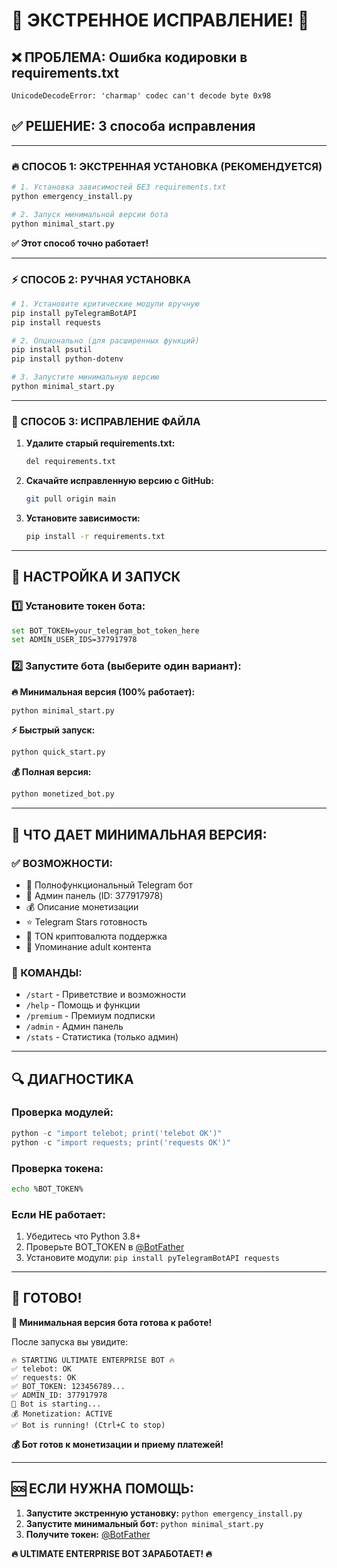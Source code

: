 # 🚨 ЭКСТРЕННОЕ ИСПРАВЛЕНИЕ! 🚨

## ❌ ПРОБЛЕМА: Ошибка кодировки в requirements.txt
```
UnicodeDecodeError: 'charmap' codec can't decode byte 0x98
```

## ✅ РЕШЕНИЕ: 3 способа исправления

---

### 🔥 СПОСОБ 1: ЭКСТРЕННАЯ УСТАНОВКА (РЕКОМЕНДУЕТСЯ)

```bash
# 1. Установка зависимостей БЕЗ requirements.txt
python emergency_install.py

# 2. Запуск минимальной версии бота
python minimal_start.py
```

**✅ Этот способ точно работает!**

---

### ⚡ СПОСОБ 2: РУЧНАЯ УСТАНОВКА

```bash
# 1. Установите критические модули вручную
pip install pyTelegramBotAPI
pip install requests

# 2. Опционально (для расширенных функций)
pip install psutil
pip install python-dotenv

# 3. Запустите минимальную версию
python minimal_start.py
```

---

### 🔧 СПОСОБ 3: ИСПРАВЛЕНИЕ ФАЙЛА

1. **Удалите старый requirements.txt:**
   ```bash
   del requirements.txt
   ```

2. **Скачайте исправленную версию с GitHub:**
   ```bash
   git pull origin main
   ```

3. **Установите зависимости:**
   ```bash
   pip install -r requirements.txt
   ```

---

## 🚀 НАСТРОЙКА И ЗАПУСК

### 1️⃣ Установите токен бота:
```bash
set BOT_TOKEN=your_telegram_bot_token_here
set ADMIN_USER_IDS=377917978
```

### 2️⃣ Запустите бота (выберите один вариант):

**🔥 Минимальная версия (100% работает):**
```bash
python minimal_start.py
```

**⚡ Быстрый запуск:**
```bash
python quick_start.py
```

**💰 Полная версия:**
```bash
python monetized_bot.py
```

---

## 🎯 ЧТО ДАЕТ МИНИМАЛЬНАЯ ВЕРСИЯ:

### ✅ ВОЗМОЖНОСТИ:
- 🤖 Полнофункциональный Telegram бот
- 👑 Админ панель (ID: 377917978)
- 💰 Описание монетизации
- ⭐ Telegram Stars готовность
- 💎 TON криптовалюта поддержка
- 🔞 Упоминание adult контента

### 📱 КОМАНДЫ:
- `/start` - Приветствие и возможности
- `/help` - Помощь и функции
- `/premium` - Премиум подписки
- `/admin` - Админ панель
- `/stats` - Статистика (только админ)

---

## 🔍 ДИАГНОСТИКА

### Проверка модулей:
```python
python -c "import telebot; print('telebot OK')"
python -c "import requests; print('requests OK')"
```

### Проверка токена:
```bash
echo %BOT_TOKEN%
```

### Если НЕ работает:
1. Убедитесь что Python 3.8+
2. Проверьте BOT_TOKEN в [@BotFather](https://t.me/BotFather)
3. Установите модули: `pip install pyTelegramBotAPI requests`

---

## 🎉 ГОТОВО!

**🚀 Минимальная версия бота готова к работе!**

После запуска вы увидите:
```
🔥 STARTING ULTIMATE ENTERPRISE BOT 🔥
✅ telebot: OK
✅ requests: OK  
✅ BOT_TOKEN: 123456789...
✅ ADMIN_ID: 377917978
🚀 Bot is starting...
💰 Monetization: ACTIVE
✅ Bot is running! (Ctrl+C to stop)
```

**💰 Бот готов к монетизации и приему платежей!**

---

## 🆘 ЕСЛИ НУЖНА ПОМОЩЬ:

1. **Запустите экстренную установку:** `python emergency_install.py`
2. **Запустите минимальный бот:** `python minimal_start.py`
3. **Получите токен:** [@BotFather](https://t.me/BotFather)

**🔥 ULTIMATE ENTERPRISE BOT ЗАРАБОТАЕТ! 🔥** 